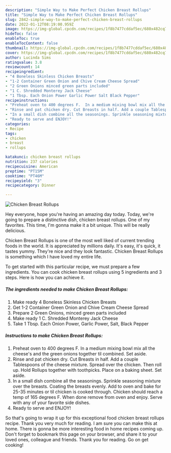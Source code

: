 ```yaml
---
description: "Simple Way to Make Perfect Chicken Breast Rollups"
title: "Simple Way to Make Perfect Chicken Breast Rollups"
slug: 2842-simple-way-to-make-perfect-chicken-breast-rollups
date: 2022-01-12T08:19:00.959Z
image: https://img-global.cpcdn.com/recipes/1f8b7477cddaf5ec/680x482cq70/chicken-breast-rollups-recipe-main-photo.jpg
hideToc: false
enableToc: true
enableTocContent: false
thumbnail: https://img-global.cpcdn.com/recipes/1f8b7477cddaf5ec/680x482cq70/chicken-breast-rollups-recipe-main-photo.jpg
cover: https://img-global.cpcdn.com/recipes/1f8b7477cddaf5ec/680x482cq70/chicken-breast-rollups-recipe-main-photo.jpg
author: Lucinda Sims
ratingvalue: 3.8
reviewcount: 14
recipeingredient:
- "4 Boneless Skinless Chicken Breasts"
- "1-2 Container Green Onion and Chive Cream Cheese Spread"
- "2 Green Onions minced green parts included"
- "1 C. Shredded Monterey Jack Cheese"
- "1 Tbsp. Each Onion Power Garlic Power Salt Black Pepper"
recipeinstructions:
- "Preheat oven to 400 degrees F.  In a medium mixing bowl mix all the cheese&#39;s and the green onions together til combined. Set aside."
- "Rinse and pat chicken dry. Cut Breasts in half. Add a couple Tablespoons of the cheese mixture. Spread over the chicken. Then roll up. Hold Rollups together with toothpicks. Place on a baking sheet. Set aside."
- "In a small dish combine all the seasonings. Sprinkle seasoning mixture over the breasts. Coating the breasts evenly. Add to oven and bake for 25-35 minutes or til chicken is cooked through. Chicken should reach a temp of 165 degrees F. When done remove from oven and enjoy. Serve with any of your favorite side dishes."
- "Ready to serve and ENJOY!"
categories:
- Recipe
tags:
- chicken
- breast
- rollups

katakunci: chicken breast rollups 
nutrition: 237 calories
recipecuisine: American
preptime: "PT15M"
cooktime: "PT46M"
recipeyield: "3"
recipecategory: Dinner

---
```



![Chicken Breast Rollups](https://img-global.cpcdn.com/recipes/1f8b7477cddaf5ec/680x482cq70/chicken-breast-rollups-recipe-main-photo.jpg)

Hey everyone, hope you're having an amazing day today. Today, we're going to prepare a distinctive dish, chicken breast rollups. One of my favorites. This time, I'm gonna make it a bit unique. This will be really delicious.



Chicken Breast Rollups is one of the most well liked of current trending foods in the world. It is appreciated by millions daily. It's easy, it's quick, it tastes yummy. They're nice and they look fantastic. Chicken Breast Rollups is something which I have loved my entire life.


To get started with this particular recipe, we must prepare a few ingredients. You can cook chicken breast rollups using 5 ingredients and 3 steps. Here is how you can achieve it.

<!--inarticleads1-->

##### The ingredients needed to make Chicken Breast Rollups:

1. Make ready 4 Boneless Skinless Chicken Breasts
1. Get 1-2 Container Green Onion and Chive Cream Cheese Spread
1. Prepare 2 Green Onions, minced green parts included
1. Make ready 1 C. Shredded Monterey Jack Cheese
1. Take 1 Tbsp. Each Onion Power, Garlic Power, Salt, Black Pepper




<!--inarticleads2-->

##### Instructions to make Chicken Breast Rollups:

1. Preheat oven to 400 degrees F.  In a medium mixing bowl mix all the cheese&#39;s and the green onions together til combined. Set aside.
1. Rinse and pat chicken dry. Cut Breasts in half. Add a couple Tablespoons of the cheese mixture. Spread over the chicken. Then roll up. Hold Rollups together with toothpicks. Place on a baking sheet. Set aside.
1. In a small dish combine all the seasonings. Sprinkle seasoning mixture over the breasts. Coating the breasts evenly. Add to oven and bake for 25-35 minutes or til chicken is cooked through. Chicken should reach a temp of 165 degrees F. When done remove from oven and enjoy. Serve with any of your favorite side dishes.
1. Ready to serve and ENJOY!



So that's going to wrap it up for this exceptional food chicken breast rollups recipe. Thank you very much for reading. I am sure you can make this at home. There is gonna be more interesting food in home recipes coming up. Don't forget to bookmark this page on your browser, and share it to your loved ones, colleague and friends. Thank you for reading. Go on get cooking!
